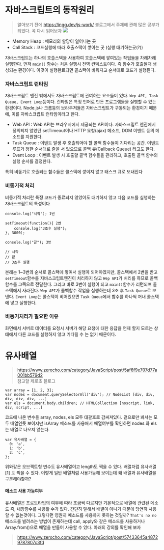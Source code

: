 # 자바스크립트의 동작원리
> 알아보기 전에 https://ingg.dev/js-work/ 블로그에서 주제에 관해 많은 공부가 되었다. 꼭 다시 읽어보자
![](https://ingg.dev/213a51586e94904c5075045d2c94273b/work22.svg)

- Memory Heap : 메모리의 할당이 일어나는 곳
- Call Stack : 코드실행에 따라 호출스택이 쌓이는 곳 (실행 대기하는곳(?))

자바스크립트는 하나의 호출스택을 사용하여 호출스택에 쌓여있는 작업들을 차례차례 실행한다. 먼저 `main()` 함수는 처음 실행시 전역 컨텍스트이다. 즉 함수가 호출될때 생성되는 환경이다. 이것이 실행완료되면 콜스택이 비워지고 순서대로 코드가 실행된다.

### 자바스크립트 런타임
자바스크립트 엔진 밖에서도 자바스크립트에 관여하는 요소들이 있다. `Wep API, Task Queue, Event Loop`등이다. 런타임은 특정 언어로 만든 프로그램들을 실행할 수 있는 환경이다. Node.js나 크롬등의 브라우저들은 자바스크립트가 구동되는 환경이기 때문에, 이를 자바스크립트 런타임이라고 한다.

- Web API : Web API는 브라우저에서 제공되는 API이다. 자바스크립트 엔진에서 정의되지 않았던 setTimeout이나 HTTP 요청(ajax) 메소드, DOM 이벤트 등의 메소드를 지원한다.
- Task Queue : 이벤트 발생 후 호출되어야 할 콜백 함수들이 기다리는 공간. 이벤트 루프가 정한 순서대로 줄을 서 있으므로 콜백 큐(Callback Queue) 라고도 한다.
- Event Loop : 이벤트 발생 시 호출할 콜백 함수들을 관리하고, 호출된 콜백 함수의 실행 순서를 결정한다.

특히 비동기로 호출되는 함수들은 콜스택에 쌓이지 않고 태스크 큐로 보내진다

### 비동기적 처리
비동기적 처리란 특정 코드가 종료되지 않았어도 대기하지 않고 다음 코드를 실행하는 자바스크립트의 특성이다
```
console.log("시작"); 1번

setTimeout(function(){ 2번
    console.log("3초후 실행");
}, 3000);

console.log("끝"); 3번

// 시작
// 끝
// 3초후 실행
```
본래는 1~3번의 순서로 콜스택에 쌓여서 실행이 되어야겠지만, 콜스택에서 2번을 받고 `setTimeout`함수를 자바스크립트엔진이 처리하지 않고 `Wep API`가 처리를 하므로 콜백함수를 그쪽으로 전달한다. 그리고 바로 3번이 실행이 되고 `main()`함수가 리턴되며 콜스택에서 사라진다.
`Wep API`가 콜백함수 작업을 실행하는데 3초 후 `Task Queue`로 보낸다. `Event Loop`는 콜스택이 비어있으면 `Task Queue`에서 함수를 하나씩 꺼내 콜스택에 넣고 실행한다.

### 비동기처리가 필요한 이유
화면에서 서버로 데이터를 요청시 서버가 해당 요청에 대한 응답을 언제 할지 모르는 상태에서 다른 코드를 실행하지 않고 기다릴 수 는 없기 때문이다.

# 유사배열
>https://www.zerocho.com/category/JavaScript/post/5af6f9e707d77a001bb579d2  
>참고할 제로초 블로그

```
var array = [1, 2, 3];
var nodes = document.querySelectorAll('div'); // NodeList [div, div, div, div, div, ...]
var els = document.body.children; // HTMLCollection [noscript, link, div, script, ...]
```
코드에 나온 변수들 array, nodes, els 모두 대괄호로 감싸져있다. 겉으로만 봐서는 모두 배열인듯 보이지만 isArray 메소드를 사용해서 배열여부를 확인하면 nodes 와 els는 배열로 나오지 않는다.
```
var 유사배열 = {
  0: 'a',
  1: 'b',
  2: 'c',
};
```
위와같은 오브젝트형 변수도 유사배열이고 length도 찍을 수 있다. 배열처럼 유사배열[1] 도 찍을 수 있다. 이렇게 일반 배열처럼 사용가능해 보이는데 왜 배열과 유사배열을 구분해야할까?
#### 메소드 사용 가능여부
유사배열은 프로토타입의 여부에 따라 조금씩 다르지만 기본적으로 배열에 관련된 메소드 즉, 내장함수를 사용할 수가 없다. 간단히 말해서 배열이 아니기 때문에 당연히 사용할 수 없는것이다. 
그렇다면 영원히 메소드를 사용하지 못하는 것일까? `That's no no` 메소드를 빌려쓰는 방법이 존재하는데 call, apply와 같은 메소드를 사용하거나 Array.from()으로 배열을 만들어 사용할 수 있다. 아래의 강의를 확인해 보자
>https://www.zerocho.com/category/JavaScript/post/57433645a48729787807c3fd

